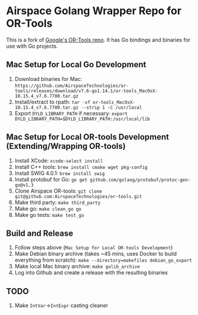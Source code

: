 # Airspace Golang Wrapper Repo for OR-Tools

This is a fork of [Google's OR-Tools repo](https://github.com/google/or-tools).
It has Go bindings and binaries for use with Go projects.

## Mac Setup for Local Go Development
 1. Download binaries for Mac:
    `https://github.com/AirspaceTechnologies/or-tools/releases/download/v7.6-go1.14.1/or-tools_MacOsX-10.15.4_v7.6.7700.tar.gz`
 1. Install/extract to rpath:
    `tar -xf or-tools_MacOsX-10.15.4_v7.6.7700.tar.gz --strip 1 -C /usr/local`
 1. Export `DYLD_LIBRARY_PATH` if necessary:
    `export DYLD_LIBRARY_PATH=$DYLD_LIBRARY_PATH:/usr/local/lib`

## Mac Setup for Local OR-tools Development (Extending/Wrapping OR-tools)
 1. Install XCode:
    `xcode-select install`
 1. Install C++ tools:
    `brew install cmake wget pkg-config`
 1. Install SWIG 4.0.1:
    `brew install swig`
 1. Install protobuf for Go:
    `go get github.com/golang/protobuf/protoc-gen-go@v1.3`
 1. Clone Airspace OR-tools:
    `git clone git@github.com:AirspaceTechnologies/or-tools.git`
 1. Make third party:
    `make third_party`
 1. Make go:
    `make clean_go go`
 1. Make go tests:
    `make test_go`

## Build and Release
 1. Follow steps above (`Mac Setup for Local OR-tools Development`)
 1. Make Debian binary archive (takes ~45 mins, uses Docker to build everything from scratch):
    `make --directory=makefiles debian_go_export`
 1. Make local Mac binary archive:
    `make golib_archive`
 1. Log into Github and create a release with the resulting binaries

## TODO
 1. Make `IntVar`->`IntExpr` casting cleaner
